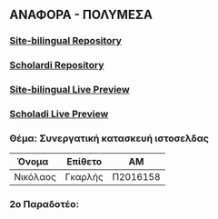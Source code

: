 ## ΑΝΑΦΟΡΑ - ΠΟΛΥΜΕΣΑ

### [Site-bilingual Repository](https://github.com/nickgarlis/site-bilingual)
### [Scholardi Repository](https://github.com/nickgarlis/scholardi)

### [Site-bilingual Live Preview](http://vparticles.com/site-bilingual/gr/home)
### [Scholadi Live Preview](http://vparticles.com/scholardi/)

### Θέμα: Συνεργατική κατασκευή ιστοσελδας
|  Όνομα   | Επίθετο |    ΑΜ    |
|----------|---------|----------|
| Νικόλαος | Γκαρλής | Π2016158 |

### 2o Παραδοτέο:
